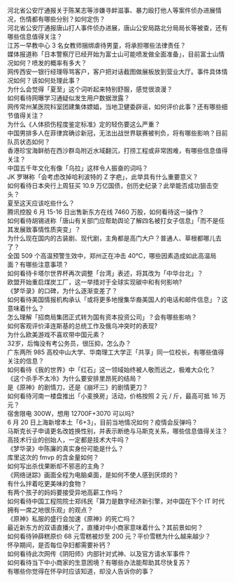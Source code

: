 河北省公安厅通报关于陈某志等涉嫌寻衅滋事、暴力殴打他人等案件侦办进展情况，伤情都有哪些分别？如何定伤？  
河北省公安厅通报唐山打人事件侦办进展，唐山公安局路北分局局长等被查，还有哪些信息值得关注？  
江苏一早教中心 3 名女教师捆绑虐待男童，将承担哪些法律责任？  
媒体报道称「日本警察厅已经开始为富士山可能喷发做全面准备」，目前富士山情况如何？喷发的概率有多大？  
网传西安一银行经理辱骂客户，客户把对话截图做展板放到营业大厅。事件具体情况如何？该如何处理此事？  
为什么会觉得「夏至」这个词听起来特别舒服，感觉很浪漫？  
如何看待网曝学习通疑似发生用户数据泄露？  
网传常州某医院科室团建集体嫖娼，当地卫健委辟谣，如何评价此事？还有哪些细节值得关注？  
为什么《人体损伤程度鉴定标准》定的轻伤要这么严重？  
中国男排多人在菲律宾确诊新冠，无法出战世界联赛被判负，将有哪些影响？目前队员状态如何？  
香港珍宝海鲜舫在西沙群岛附近水域翻沉，打捞工程或非常困难，有哪些信息值得关注？  
中国五千年文化有像「乌拉」这样令人振奋的词吗？  
JK 罗琳称「会考虑改掉哈利波特的 Z 字疤」，此举具有什么重要意义？  
如何看待日本央行上周狂买 10.9 万亿国债，创历史纪录？此举能否成功狙击空头？  
夏至这天应该吃些什么？  
腾讯控股 6 月 15-16 日出售新东方在线 7460 万股，如何看待这一操作？  
如何看待胡锡进称「唐山有关部门应帮助舆论了解四名被打女子信息」「而不是任其发展致事情性质突变」？  
为什么现在国内的古装剧、现代剧，主角都是高门大户？普通人、草根都哪儿去了？  
全国 509 个高温预警生效中，郑州正在冲击 40℃，哪些因素造成如此高温局面？有哪些注意事项？  
如何看待卡塔尔世界杯再次调整「台湾」表述，将其改为「中华台北」？  
欧盟开始重启煤炭工厂，这一举措对于全球实现碳中和有何影响?  
《梦华录》的口碑，为什么逐渐变差了？  
如何看待美国情报机构承认「或将更多地搜集华裔美国人的电话和邮件信息」？这意味着什么？  
怎么理解「招商局集团正式转为国有资本投资公司」？会有哪些影响？  
如何客观评价泽连斯基的总统工作及俄乌冲突时的表现?  
为什么欧美游戏不喜欢带中国元素？  
32岁，后悔没有考公务员，很压抑，怎么办？  
广东两所 985 高校中山大学、华南理工大学正「共享」同一位校长，有哪些值得关注的信息？  
如何看待《我的世界》中「红石」这一领域始终被人敬而远之，极难大众化？  
《这个杀手不太冷》为什么要安排里昂死的结局？  
是《原神》的剧情刀，还是《崩坏三》的剧情更刀？  
如何看待河南一楼盘推出「小麦换房」活动，价格按照 2 元 / 斤，最高可抵 16 万元？  
宿舍限电 300W，想用 12700F+3070 可以吗?  
6 月 20 日上海新增本土「6+3」，目前当地情况如何？疫情会反弹吗？  
马斯克长子申请更名改姓换性别，并表示断绝与马斯克关系，哪些信息值得关注？  
高技术行业的创始人，一定都是技术大牛吗？  
《梦华录》中陈廉的真实身份可能是什么？  
库里这次的 fmvp 的含金量如何？  
如何写出杀伐果断却不邪恶的主角？  
《网络谜踪》画面全程为电脑桌面，是如何不使人感到厌烦的？  
有什么拌着吃更美味的食物？  
有两个孩子的妈妈要接受异地高薪工作吗？  
如何看待中国工程院院士郑纬民「算力是数字经济新引擎，对中国在下个 IT 时代拥有一席之地很乐观」的观点？  
《原神》私服的盛行会加速《原神》的死亡吗？  
最近新东方的双语直播火了，直播对中小商家意味着什么？其前景如何？  
如何看待钟薛糕原价 68 元雪糕被炒至 200 元？平价雪糕为什么越来越少？  
怀孕期间，是否每位孕妇都需要补钙？  
如何看待此次网传《阴阳师》内部针对式神、以及官方请水军事件？  
如何看待当下中小商家的生意困境？有哪些办法能帮助其尽快复苏？  
有哪些你觉得在怀孕时应该知道，却没人告诉你的事？  

